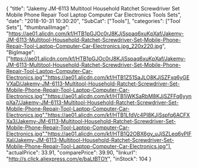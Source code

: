 {
	"title": "Jakemy JM-6113 Multitool Household Ratchet Screwdriver Set Mobile Phone Repair Tool Laptop Computer Car Electronics Tools Sets",
	"date": "2018-10-31 10:30:20",
	"SubCat": ["Tools"],
	"categories": ["Tool Sets"],
	"thumbnailImage": "https://ae01.alicdn.com/kf/HTB1pGJOc0rJ8KJjSspaq6xuKpXaf/Jakemy-JM-6113-Multitool-Household-Ratchet-Screwdriver-Set-Mobile-Phone-Repair-Tool-Laptop-Computer-Car-Electronics.jpg_220x220.jpg",
	"BigImage": ["https://ae01.alicdn.com/kf/HTB1pGJOc0rJ8KJjSspaq6xuKpXaf/Jakemy-JM-6113-Multitool-Household-Ratchet-Screwdriver-Set-Mobile-Phone-Repair-Tool-Laptop-Computer-Car-Electronics.jpg","https://ae01.alicdn.com/kf/HTB1Z51SaJLO8KJjSZFxq6yGEVXaD/Jakemy-JM-6113-Multitool-Household-Ratchet-Screwdriver-Set-Mobile-Phone-Repair-Tool-Laptop-Computer-Car-Electronics.jpg","https://ae01.alicdn.com/kf/HTB1iWKSaRbM8KJjSZFFq6yynpXa7/Jakemy-JM-6113-Multitool-Household-Ratchet-Screwdriver-Set-Mobile-Phone-Repair-Tool-Laptop-Computer-Car-Electronics.jpg","https://ae01.alicdn.com/kf/HTB1LfdVc4PI8KJjSspfq6ACFXXa3/Jakemy-JM-6113-Multitool-Household-Ratchet-Screwdriver-Set-Mobile-Phone-Repair-Tool-Laptop-Computer-Car-Electronics.jpg","https://ae01.alicdn.com/kf/HTB1Q2OBX6gy_uJjSZLeq6yPlFXal/Jakemy-JM-6113-Multitool-Household-Ratchet-Screwdriver-Set-Mobile-Phone-Repair-Tool-Laptop-Computer-Car-Electronics.jpg"],
	"actualPrice": 33.91,
	"comparePrice": 39.90,
	"linkurl": "http://s.click.aliexpress.com/e/baLtBTOY",
	"inStock": 104
}
